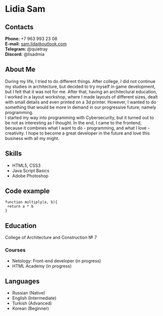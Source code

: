 # Lidia Sam #

## Contacts ##

**Phone:** +7 963 993 23 08  
**E-mail:** sam.lida@outlook.com  
**Telegram:** @quietray  
**Discord:** @lisadmia  

## About Me ##

During my life, I tried to do different things. After college, I did not continue my studies in architecture, but decided to try myself in game development, but I felt that it was not for me. After that, having an architectural education, I worked in a layout workshop, where I made layouts of different sizes, dealt with small details and even printed on a 3d printer. However, I wanted to do something that would be more in demand in our progressive future, namely programming.  
I started my way into programming with Cybersecurity, but it turned out to be not as interesting as I thought. In the end, I came to the frontend, because it combines what I want to do - programming, and what I love - creativity. I hope to become a great developer in the future and love this business with all my might.

## Skills ##

* HTML5, CSS3
* Java Script Basics
* Adobe Photoshop

## Code example ##

```
function multiply(a, b){
 return a * b
}

```

## Education ##

College of Architecture and Construction № 7

### Courses ###

* Netology: Front-end developer (in progress)
* HTML Academy (in progress)

## Languages ##

* Russian (Native)
* English (Intermediate)
* Turkish (Advanced)
* Korean (Beginner)
